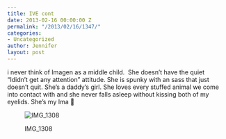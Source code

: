 ```yaml
---
title: IVE cont
date: 2013-02-16 00:00:00 Z
permalink: "/2013/02/16/1347/"
categories:
- Uncategorized
author: Jennifer
layout: post
---
```


i never think of Imagen as a middle child. &nbsp;She doesn&#8217;t have the quiet &#8220;Ididn&#8217;t get any attention&#8221; attitude. She is spunky with an sass that just doesn&#8217;t quit. She&#8217;s a daddy&#8217;s girl. She loves every stuffed animal we come into contact with and she never falls asleep without kissing both of my eyelids. She&#8217;s my Ima 🙂 <figure style="width: 1536px" class="wp-caption alignnone">

![IMG_1308](http://static1.squarespace.com/static/50db6bb3e4b015296cd43789/50dfa5b1e4b0dc6320e0b5ea/50dfa5b3e4b0dc6320e0b8fd/1363551073571//img.jpg)<figcaption class="wp-caption-text">IMG_1308</figcaption></figure>
